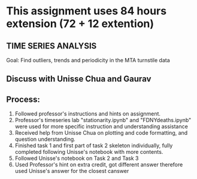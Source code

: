 # This assignment uses 84 hours extension (72 + 12 extention)

## TIME SERIES ANALYSIS
Goal: Find outliers, trends and periodicity in the MTA turnstile data
## Discuss with Unisse Chua and Gaurav


## Process: 
1. Followed professor's instructions and hints on assignment.
2. Professor's timeseries lab "stationarity.ipynb" and "FDNYdeaths.ipynb" were used for more specific instruction and understanding assistance
3. Received help from Unisse Chua on plotting and code formatting, and question understanding. 
4. Finished task 1 and first part of task 2 skeleton individually, fully completed following Unisse's notebook with more contents. 
5. Followed Unisse's notebook on Task 2 and Task 3 
6. Used Professor's hint on extra credit, got different answer therefore used Unisse's answer for the closest canswer
